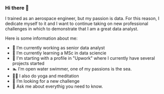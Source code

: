 ### Hi there 👋

I trained as an aerospace engineer, but my passion is data. For this reason, I dedicate myself to it and I want to continue taking on new professional challenges in which to demonstrate that I am a great data analyst.

Here is some information about me:

- 🔭 I’m currently working as senior data analyst
- 🌱 I’m currently learning a MSc in data sciencie
- 👯 I'm starting with a profile in "Upwork" where I currently have several projects started
- :swimmer: I'm open water swimmer, one of my passions is the sea.
- :man_with_turban: I also do yoga and meditation
- 🤔 I’m looking for a new challenge
- 💬 Ask me about everythig you need to know.

